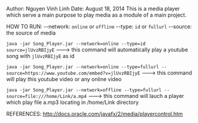 Author: Nguyen Vinh Linh
Date: August 18, 2014
This is a media player which serve a main purpose to play media as a module of a
main project.

HOW TO RUN:
--network: `online` or `offline`
--type: `id` or `fullurl`
--source: the source of media

`java -jar Song_Player.jar --network=online --type=id source=jlUvzRBIjyE`
---> this command will automatically play a youtube song with `jlUvzRBIjyE` as
id

`java -jar Song_Player.jar --network=online --type=fullurl
--source=https://www.youtube.com/embed?v=jlUvzRBIjyE`
---> this command will play this youtube video or any online video

`java -jar Song_Player.jar --network=offline --type=fullurl
--source=file:///home/Link/a.mp4`
---> this command will lauch a player which play file a.mp3 locating in
/home/Link directory

REFERENCES:
http://docs.oracle.com/javafx/2/media/playercontrol.htm

